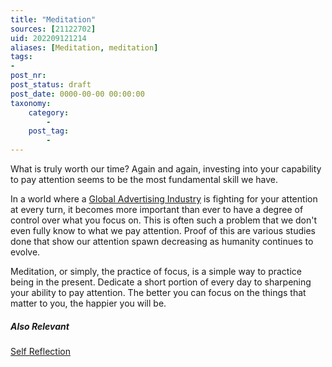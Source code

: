 ```yaml
---
title: "Meditation"
sources: [21122702]
uid: 202209121214
aliases: [Meditation, meditation]
tags:
-
post_nr:
post_status: draft
post_date: 0000-00-00 00:00:00
taxonomy:
    category:
        -
    post_tag:
        -
---
```


What is truly worth our time? Again and again, investing into your capability to pay attention seems to be the most fundamental skill we have.

In a world where a [Global Advertising Industry](global-advertizing-industry.md) is fighting for your attention at every turn, it becomes more important than ever to have a degree of control over what you focus on. This is often such a problem that we don't even fully know to what we pay attention. Proof of this are various studies done that show our attention spawn decreasing as humanity continues to evolve.

Meditation, or simply, the practice of focus, is a simple way to practice being in the present. Dedicate a short portion of every day to sharpening your ability to pay attention. The better you can focus on the things that matter to you, the happier you will be.

##### Also Relevant
[Self Reflection](self-reflection.md)